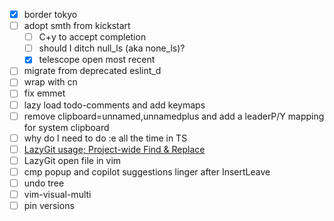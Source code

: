 - [x] border tokyo
- [ ] adopt smth from kickstart
  - [ ] C+y to accept completion
  - [ ] should I ditch null_ls (aka none_ls)?
  - [x] telescope open most recent
- [ ] migrate from deprecated eslint_d
- [ ] wrap with cn
- [ ] fix emmet
- [ ] lazy load todo-comments and add keymaps
- [ ] remove clipboard=unnamed,unnamedplus and add a leaderP/Y mapping for system clipboard
- [ ] why do I need to do :e all the time in TS
- [ ] [LazyGit usage; Project-wide Find & Replace](https://www.reddit.com/r/neovim/comments/1aox1us/comment/kq2f6t8/?utm_source=share&utm_medium=web2x&context=3)
- [ ] LazyGit open file in vim
- [ ] cmp popup and copilot suggestions linger after InsertLeave
- [ ] undo tree
- [ ] vim-visual-multi
- [ ] pin versions
